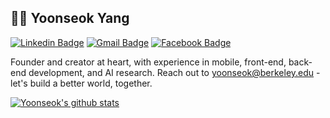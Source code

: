 ## :man_technologist: Yoonseok Yang 
[![Linkedin Badge](https://img.shields.io/badge/-LinkedIn-blue?style=flat-square&logo=Linkedin&logoColor=white&link=https://www.linkedin.com/in/yoonseok-yang/)](https://www.linkedin.com/in/yoonseok-yang/) 
[![Gmail Badge](https://img.shields.io/badge/-Gmail-c14438?style=flat-square&logo=Gmail&logoColor=white&link=mailto:yoonseok@berkeley.edu)](mailto:yoonseok@berkeley.edu) 
[![Facebook Badge](https://img.shields.io/badge/-Facebook-1877f2?style=flat-square&logo=facebook&logoColor=white&link=https://www.facebook.com/profile.php?id=100008726798130)](https://www.facebook.com/profile.php?id=100008726798130) 

Founder and creator at heart, with experience in mobile, front-end, back-end development, and AI research. Reach out to yoonseok@berkeley.edu - let's build a better world, together.

[![Yoonseok's github stats](https://github-readme-stats.vercel.app/api?username=yoonseok312&show_icons=true&count_private=true)](https://github.com/yoonseok312/github-readme-stats)

<!--
:office_worker: Intern @ Google :student: EECS @ UC Berkeley

<!--
**yoonseok312/yoonseok312** is a ✨ _special_ ✨ repository because its `README.md` (this file) appears on your GitHub profile.

Here are some ideas to get you started:

- 🔭 I’m currently working on ...
- 🌱 I’m currently learning ...
- 👯 I’m looking to collaborate on ...
- 🤔 I’m looking for help with ...
- 💬 Ask me about ...
- 📫 How to reach me: ...
- 😄 Pronouns: ...
- ⚡ Fun fact: ...
-->
